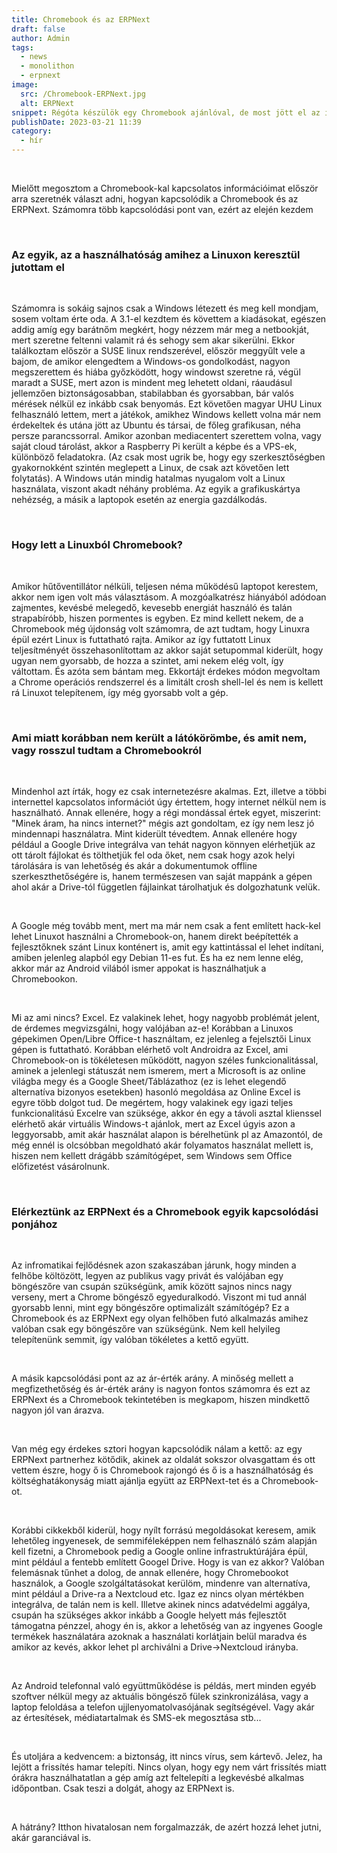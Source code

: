 ```yaml
---
title: Chromebook és az ERPNext
draft: false
author: Admin
tags:
  - news
  - monolithon
  - erpnext
image:
  src: /Chromebook-ERPNext.jpg
  alt: ERPNext
snippet: Régóta készülök egy Chromebook ajánlóval, de most jött el az ideje, mert egy ideje tényleg mindkettő nagyon jó választás a mindennapi személyes és üzleti életben is.
publishDate: 2023-03-21 11:39
category:
  - hír
---
```


<p><br></p><p>Mielőtt megosztom a Chromebook-kal kapcsolatos információimat először arra szeretnék választ adni, hogyan kapcsolódik a Chromebook és az ERPNext. Számomra több kapcsolódási pont van, ezért az elején kezdem</p><p><br></p><h3>Az egyik, az a használhatóság amihez a Linuxon keresztül jutottam el</h3><p><br></p><p>Számomra is sokáig sajnos csak a Windows létezett és meg kell mondjam, sosem voltam érte oda. A 3.1-el kezdtem és követtem a kiadásokat, egészen addig amíg egy barátnőm megkért, hogy nézzem már meg a netbookját, mert szeretne feltenni valamit rá és sehogy sem akar sikerülni. Ekkor találkoztam először a SUSE linux rendszerével, először meggyűlt vele a bajom, de amikor elengedtem a Windows-os gondolkodást, nagyon megszerettem és hiába győzködött, hogy windowst szeretne rá, végül maradt a SUSE, mert azon is mindent meg lehetett oldani, ráaudásul jellemzően biztonságosabban, stabilabban és gyorsabban, bár valós mérések nélkül ez inkább csak benyomás. Ezt követően magyar UHU Linux felhasználó lettem, mert a játékok, amikhez Windows kellett volna már nem érdekeltek és utána jött az Ubuntu és társai, de főleg grafikusan, néha persze parancssorral. Amikor azonban mediacentert szerettem volna, vagy saját cloud tárolást, akkor a Raspberry Pi került a képbe és a VPS-ek, különböző feladatokra. (Az csak most ugrik be, hogy egy szerkesztőségben gyakornokként szintén meglepett a Linux, de csak azt követően lett folytatás). A Windows után mindig hatalmas nyugalom volt a Linux használata, viszont akadt néhány probléma. Az egyik a grafikuskártya nehézség, a másik a laptopok esetén az energia gazdálkodás.</p><p><br></p><h3>Hogy lett a Linuxból Chromebook?</h3><p><br></p><p>Amikor hűtőventillátor nélküli, teljesen néma működésű laptopot kerestem, akkor nem igen volt más választásom. A mozgóalkatrész hiányából adódoan zajmentes, kevésbé melegedő, kevesebb energiát használó és talán strapabíróbb, hiszen pormentes is egyben. Ez mind kellett nekem, de a Chromebook még újdonság volt számomra, de azt tudtam, hogy Linuxra épül ezért Linux is futtatható rajta. Amikor az így futtatott Linux teljesítményét összehasonlítottam az akkor saját setupommal kiderült, hogy ugyan nem gyorsabb, de hozza a szintet, ami nekem elég volt, így váltottam. És azóta sem bántam meg. Ekkortájt érdekes módon megvoltam a Chrome operációs rendszerrel és a limitált crosh shell-lel és nem is kellett rá Linuxot telepítenem, így még gyorsabb volt a gép.</p><p><br></p><h3>Ami miatt korábban nem került a látókörömbe, és amit nem, vagy rosszul tudtam a Chromebookról</h3><p><br></p><p>Mindenhol azt írták, hogy ez csak internetezésre akalmas. Ezt, illetve a többi internettel kapcsolatos információt úgy értettem, hogy internet nélkül nem is használható. Annak ellenére, hogy a régi mondással értek egyet, miszerint: "Minek áram, ha nincs internet?" mégis azt gondoltam, ez így nem lesz jó mindennapi használatra. Mint kiderült tévedtem. Annak ellenére hogy például a Google Drive integrálva van tehát nagyon könnyen elérhetjük az ott tárolt fájlokat és tölthetjük fel oda őket, nem csak hogy azok helyi tárolására is van lehetőség és akár a dokumentumok offline szerkeszthetőségére is, hanem természesen van saját mappánk a gépen ahol akár a Drive-tól független fájlainkat tárolhatjuk és dolgozhatunk velük.</p><p><br></p><p>A Google még tovább ment, mert ma már nem csak a fent említett hack-kel lehet Linuxot használni a Chromebook-on, hanem direkt beépítették a fejlesztőknek szánt Linux konténert is, amit egy kattintással el lehet indítani, amiben jelenleg alapból egy Debian 11-es fut. És ha ez nem lenne elég, akkor már az Android vilából ismer appokat is használhatjuk a Chromebookon.</p><p><br></p><p>Mi az ami nincs? Excel. Ez valakinek lehet, hogy nagyobb problémát jelent, de érdemes megvizsgálni, hogy valójában az-e! Korábban a Linuxos gépekimen Open/Libre Office-t használtam, ez jelenleg a fejelsztői Linux gépen is futtatható. Korábban elérhető volt Androidra az Excel, ami Chromebook-on is tökéletesen működött, nagyon széles funkcionalitással, aminek a jelenlegi státuszát nem ismerem, mert a Microsoft is az online világba megy és a Google Sheet/Táblázathoz (ez is lehet elegendő alternatíva bizonyos esetekben) hasonló megoldása az Online Excel is egyre több dolgot tud. De megértem, hogy valakinek egy igazi teljes funkcionalitású Excelre van szüksége, akkor én egy a távoli asztal klienssel elérhető akár virtuális Windows-t ajánlok, mert az Excel úgyis azon a leggyorsabb, amit akár használat alapon is bérelhetünk pl az Amazontól, de még ennél is olcsóbban megoldható akár folyamatos használat mellett is, hiszen nem kellett drágább számítógépet, sem Windows sem Office előfizetést vásárolnunk.</p><p><br></p><h3>Elérkeztünk az ERPNext és a Chromebook egyik kapcsolódási ponjához</h3><p><br></p><p>Az infromatikai fejlődésnek azon szakaszában járunk, hogy minden a felhőbe költözött, legyen az publikus vagy privát és valójában egy böngészőre van csupán szükségünk, amik között sajnos nincs nagy verseny, mert a Chrome böngésző egyeduralkodó. Viszont mi tud annál gyorsabb lenni, mint egy böngészőre optimalizált számítógép? Ez a Chromebook és az ERPNext egy olyan felhőben futó alkalmazás amihez valóban csak egy böngészőre van szükségünk. Nem kell helyileg telepítenünk semmit, így valóban tökéletes a kettő együtt.</p><p><br></p><p>A másik kapcsolódási pont az az ár-érték arány. A minőség mellett a megfizethetőség és ár-érték arány is nagyon fontos számomra és ezt az ERPNext és a Chromebook tekintetében is megkapom, hiszen mindkettő nagyon jól van árazva.</p><p><br></p><p>Van még egy érdekes sztori hogyan kapcsolódik nálam a kettő: az egy ERPNext partnerhez kötődik, akinek az oldalát sokszor olvasgattam és ott vettem észre, hogy ő is Chromebook rajongó és ő is a használhatóság és költséghatákonyság miatt ajánlja együtt az ERPNext-tet és a Chromebook-ot.</p><p><br></p><p>Korábbi cikkekből kiderül, hogy nyílt forrású megoldásokat keresem, amik lehetőleg ingyenesek, de semmiféleképpen nem felhasználó szám alapján kell fizetni, a Chromebook pedig a Google online infrastruktúrájára épül, mint például a fentebb említett Googel Drive. Hogy is van ez akkor? Valóban felemásnak tűnhet a dolog, de annak ellenére, hogy Chromebookot használok, a Google szolgáltatásokat kerülöm, mindenre van alternatíva, mint például a Drive-ra a Nextcloud etc. Igaz ez nincs olyan mértékben integrálva, de talán nem is kell. Illetve akinek nincs adatvédelmi aggálya, csupán ha szükséges akkor inkább a Google helyett más fejlesztőt támogatna pénzzel, ahogy én is, akkor a lehetőség van az ingyenes Google termékek használatára azoknak a használati korlátjain belül maradva és amikor az kevés, akkor lehet pl archiválni a Drive-&gt;Nextcloud irányba.</p><p><br></p><p>Az Android telefonnal való együttműködése is példás, mert minden egyéb szoftver nélkül megy az aktuális böngésző fülek szinkronizálása, vagy a laptop feloldása a telefon ujjlenyomatolvasójának segítségével. Vagy akár az értesítések, médiatartalmak és SMS-ek megosztása stb...</p><p><br></p><p>És utoljára a kedvencem: a biztonság, itt nincs vírus, sem kártevő. Jelez, ha lejött a frissítés hamar telepíti. Nincs olyan, hogy egy nem várt frissítés miatt órákra használhatatlan a gép amíg azt feltelepíti a legkevésbé alkalmas időpontban. Csak teszi a dolgát, ahogy az ERPNext is.</p><p><br></p><p>A hátrány? Itthon hivatalosan nem forgalmazzák, de azért hozzá lehet jutni, akár garanciával is.</p>
